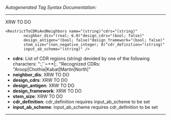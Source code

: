 _Autogenerated Tag Syntax Documentation:_

---
XRW TO DO

```
<RestrictToCDRsAndNeighbors name="(string)"cdrs="(string)"
        neighbor_dis="(real; 6.0)"design_cdrs="(bool; false)"
        design_antigen="(bool; false)"design_framework="(bool; false)"
        stem_size="(non_negative_integer; 0)"cdr_definition="(string)"
        input_ab_scheme="(string)" />
```

-   **cdrs**: List of CDR regions (string) devided by one of the following characters: ":,'`~+*|;. "Recognized CDRs: "Aroop|Chothia|Kabat|Martin|North|"
-   **neighbor_dis**: XRW TO DO
-   **design_cdrs**: XRW TO DO
-   **design_antigen**: XRW TO DO
-   **design_framework**: XRW TO DO
-   **stem_size**: XRW TO DO
-   **cdr_definition**: cdr_definition requires input_ab_scheme to be set
-   **input_ab_scheme**: input_ab_scheme requires cdr_definition to be set

---
